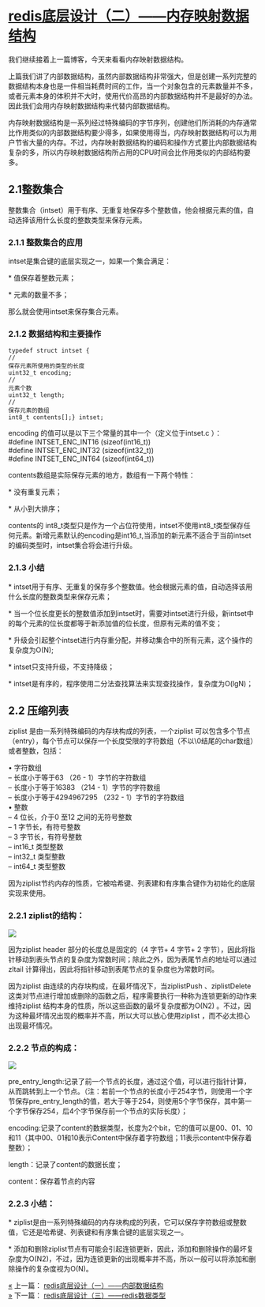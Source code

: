 # [redis底层设计（二）——内存映射数据结构](https://www.cnblogs.com/gaopengfirst/p/10065796.html)

我们继续接着上一篇博客，今天来看看内存映射数据结构。

上篇我们讲了内部数据结构，虽然内部数据结构非常强大，但是创建一系列完整的数据结构本身也是一件相当耗费时间的工作，当一个对象包含的元素数量并不多，或者元素本身的体积并不大时，使用代价高昂的内部数据结构并不是最好的办法。因此我们会用内存映射数据结构来代替内部数据结构。

内存映射数据结构是一系列经过特殊编码的字节序列，创建他们所消耗的内存通常比作用类似的内部数据结构要少得多，如果使用得当，内存映射数据结构可以为用户节省大量的内存。不过，内存映射数据结构的编码和操作方式要比内部数据结构复杂的多，所以内存映射数据结构所占用的CPU时间会比作用类似的内部结构要多。

## 2.1整数集合

整数集合（intset）用于有序、无重复地保存多个整数值，他会根据元素的值，自动选择该用什么长度的整数类型来保存元素。

### 2.1.1 整数集合的应用

intset是集合键的底层实现之一，如果一个集合满足：

\* 值保存着整数元素；

\* 元素的数量不多；

那么就会使用intset来保存集合元素。

### 2.1.2 数据结构和主要操作

```plain
typedef struct intset {
//
保存元素所使用的类型的长度
uint32_t encoding;
//
元素个数
uint32_t length;
//
保存元素的数组
int8_t contents[];} intset;
```
encoding 的值可以是以下三个常量的其中一个（定义位于intset.c ）：  
#define INTSET\_ENC\_INT16 (sizeof(int16\_t))  
#define INTSET\_ENC\_INT32 (sizeof(int32\_t))  
#define INTSET\_ENC\_INT64 (sizeof(int64\_t))

contents数组是实际保存元素的地方，数组有一下两个特性：

\* 没有重复元素；

\* 从小到大排序；

contents的 int8\_t类型只是作为一个占位符使用，intset不使用int8\_t类型保存任何元素。新增元素默认的encoding是int16\_t,当添加的新元素不适合于当前intset的编码类型时，intset集合将会进行升级。

### 2.1.3 小结

\* intset用于有序、无重复的保存多个整数值。他会根据元素的值，自动选择该用什么长度的整数类型来保存元素；

\* 当一个位长度更长的整数值添加到intset时，需要对intset进行升级，新intset中的每个元素的位长度都等于新添加值的位长度，但原有元素的值不变；

\* 升级会引起整个intset进行内存重分配，并移动集合中的所有元素，这个操作的复杂度为O(N);

\* intset只支持升级，不支持降级；

\* intset是有序的，程序使用二分法查找算法来实现查找操作，复杂度为O(lgN)；

## 2.2 压缩列表 

ziplist 是由一系列特殊编码的内存块构成的列表，一个ziplist 可以包含多个节点（entry），每个节点可以保存一个长度受限的字符数组（不以\\0结尾的char数组）或者整数，包括：　　

• 字符数组  
– 长度小于等于63 （26 - 1）字节的字符数组  
– 长度小于等于16383 （214 - 1）字节的字符数组  
– 长度小于等于4294967295 （232 - 1）字节的字符数组  
• 整数  
– 4 位长，介于0 至12 之间的无符号整数  
– 1 字节长，有符号整数  
– 3 字节长，有符号整数  
– int16\_t 类型整数  
– int32\_t 类型整数  
– int64\_t 类型整数

因为ziplist节约内存的性质，它被哈希键、列表建和有序集合键作为初始化的底层实现来使用。

### 2.2.1 ziplist的结构：

![](https://learnone.oss-cn-beijing.aliyuncs.com/pic/202311071240620.png)

因为ziplist header 部分的长度总是固定的（4 字节+ 4 字节+ 2 字节），因此将指针移动到表头节点的复杂度为常数时间；除此之外，因为表尾节点的地址可以通过zltail 计算得出，因此将指针移动到表尾节点的复杂度也为常数时间。　　

因为ziplist 由连续的内存块构成，在最坏情况下，当ziplistPush 、ziplistDelete 这类对节点进行增加或删除的函数之后，程序需要执行一种称为连锁更新的动作来维持ziplist 结构本身的性质，所以这些函数的最坏复杂度都为O(N2) 。不过，因为这种最坏情况出现的概率并不高，所以大可以放心使用ziplist ，而不必太担心出现最坏情况。

### 2.2.2 节点的构成：

![](https://learnone.oss-cn-beijing.aliyuncs.com/pic/202311071240729.png)

pre\_entry\_length:记录了前一个节点的长度，通过这个值，可以进行指针计算，从而跳转到上一个节点。（注：若前一个节点的长度小于254字节，则使用一个字节保存pre\_entry\_length的值，若大于等于254，则使用5个字节保存，其中第一个字节保存254，后4个字节保存前一个节点的实际长度）；

encoding:记录了content的数据类型，长度为2个bit，它的值可以是00、01、10和11（其中00、01和10表示Content中保存着字符数组；11表示content中保存着整数）；

length：记录了content的数据长度；

content：保存着节点的内容

### 2.2.3 小结：

\* ziplist是由一系列特殊编码的内存块构成的列表，它可以保存字符数组或整数值，它还是哈希键、列表键和有序集合键的底层实现之一。

\* 添加和删除ziplist节点有可能会引起连锁更新，因此，添加和删除操作的最坏复杂度为O(N2)，不过，因为连锁更新的出现概率并不高，所以一般可以将添加和删除操作的复杂度视为O(N)。

[«](https://www.cnblogs.com/gaopengfirst/p/10062980.html) 上一篇： [redis底层设计（一）——内部数据结构](https://www.cnblogs.com/gaopengfirst/p/10062980.html "发布于 2018-12-04 11:15")  
[»](https://www.cnblogs.com/gaopengfirst/p/10072680.html) 下一篇： [redis底层设计（三）——redis数据类型](https://www.cnblogs.com/gaopengfirst/p/10072680.html "发布于 2018-12-05 18:47")

